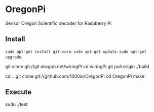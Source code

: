OregonPi
========

Sensor Oregon Scientific decoder for Raspberry Pi


Install
-------

```sudo apt-get install git-core```.
```sudo apt-get update```.
```sudo apt-get upgrade```.

git clone git://git.drogon.net/wiringPi
cd wiringPi
git pull origin
./build

cd ..
git clone git://github.com/1000io/OregonPi
cd OregonPi
make

Execute
-------

sudo ./test


